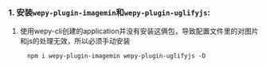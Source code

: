 ### 1. 安装`wepy-plugin-imagemin`和`wepy-plugin-uglifyjs`:
  1. 使用wepy-cli创建的application并没有安装这俩包，导致配置文件里的对图片和js的处理无效，所以必须手动安装
      ```
        npm i wepy-plugin-imagemin wepy-plugin-uglifyjs -D
      ```